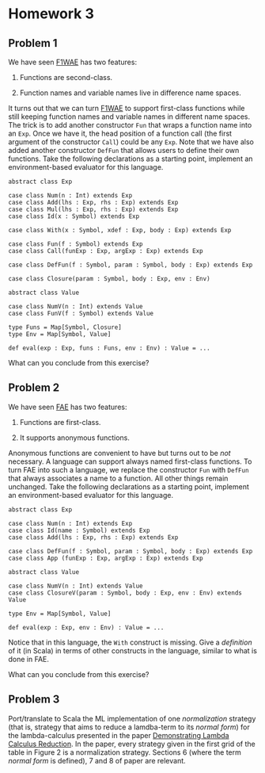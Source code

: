 # Homework 3

## Problem 1

We have seen [F1WAE](../../lecturenotes/f1wae.scala) has two features:

1. Functions are second-class.

2. Function names and variable names live in difference name spaces.

It turns out that we can turn [F1WAE](../../lecturenotes/f1wae.scala) to
support first-class functions while still keeping function names and variable
names in different name spaces.  The trick is to add another constructor `Fun`
that wraps a function name into an `Exp`.  Once we have it, the head position
of a function call (the first argument of the constructor `Call`) could be any
`Exp`.  Note that we have also added another constructor `DefFun` that allows
users to define their own functions.  Take the following declarations as a
starting point, implement an environment-based evaluator for this language.

```
abstract class Exp 

case class Num(n : Int) extends Exp
case class Add(lhs : Exp, rhs : Exp) extends Exp
case class Mul(lhs : Exp, rhs : Exp) extends Exp
case class Id(x : Symbol) extends Exp 

case class With(x : Symbol, xdef : Exp, body : Exp) extends Exp

case class Fun(f : Symbol) extends Exp
case class Call(funExp : Exp, argExp : Exp) extends Exp

case class DefFun(f : Symbol, param : Symbol, body : Exp) extends Exp

case class Closure(param : Symbol, body : Exp, env : Env)

abstract class Value

case class NumV(n : Int) extends Value
case class FunV(f : Symbol) extends Value

type Funs = Map[Symbol, Closure]
type Env = Map[Symbol, Value]

def eval(exp : Exp, funs : Funs, env : Env) : Value = ...
```

What can you conclude from this exercise?

## Problem 2

We have seen [FAE](../../lecturenotes/fae.scala) has two features:

1. Functions are first-class.

2. It supports anonymous functions.

Anonymous functions are convenient to have but turns out to be _not_ necessary.
A language can support always named first-class functions.  To turn FAE into
such a language, we replace the constructor `Fun` with `DefFun` that always
associates a name to a function.  All other things remain unchanged.  Take the
following declarations as a starting point, implement an environment-based
evaluator for this language.

```
abstract class Exp

case class Num(n : Int) extends Exp
case class Id(name : Symbol) extends Exp
case class Add(lhs : Exp, rhs : Exp) extends Exp

case class DefFun(f : Symbol, param : Symbol, body : Exp) extends Exp
case class App (funExp : Exp, argExp : Exp) extends Exp

abstract class Value

case class NumV(n : Int) extends Value
case class ClosureV(param : Symbol, body : Exp, env : Env) extends Value

type Env = Map[Symbol, Value]

def eval(exp : Exp, env : Env) : Value = ...
```

Notice that in this language, the `With` construct is missing.  Give a
_definition_ of it (in Scala) in terms of other constructs in the language,
similar to what is done in FAE.

What can you conclude from this exercise?

## Problem 3

Port/translate to Scala the ML implementation of one _normalization_ strategy
(that is, strategy that aims to reduce a lamdba-term to its _normal form_) for
the lambda-calculus presented in the paper [Demonstrating Lambda Calculus
Reduction](http://www.itu.dk/~sestoft/papers/sestoft-lamreduce.pdf).  In the
paper, every strategy given in the first grid of the table in Figure 2 is a
normalization strategy.  Sections 6 (where the term _normal form_ is defined),
7 and 8 of paper are relevant.

